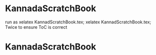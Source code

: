 # KannadaScratchBook
run as xelatex KannadScratchBook.tex; xelatex KannadScratchBook.tex;
Twice to ensure ToC is correct
# KannadaScratchBook
